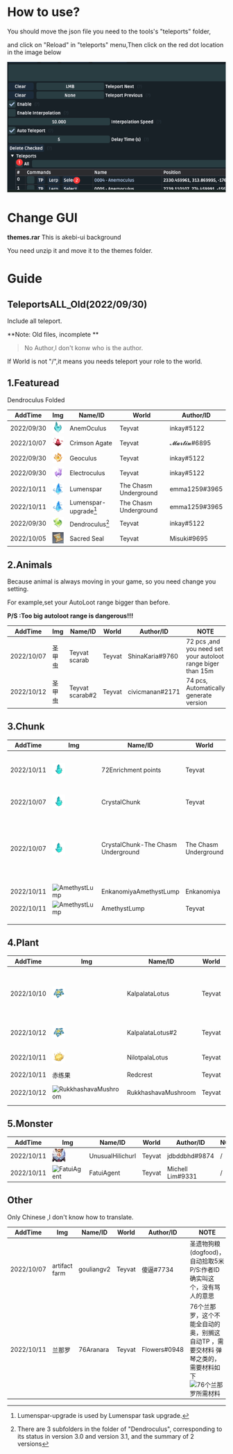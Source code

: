 # How to use?

You should move the json file you need to the tools's "teleports" folder,

and click on "Reload" in "teleports"  menu,Then click on the red dot location in the image below

![set](img/set.png)

# Change GUI

**themes.rar** This is akebi-ui background 

You need unzip it and move it to the themes folder.

# Guide

## TeleportsALL_Old(2022/09/30)

Include all teleport.

**Note: Old files, incomplete **

> No Author,I don't konw who is the author.



If World is not "/",it means you needs teleport your role to the world.

## 1.Featuread

Dendroculus Folded

| AddTime    | Img                                               | Name/ID               | World                 | Author/ID     |
| ---------- | ------------------------------------------------- | --------------------- | --------------------- | ------------- |
| 2022/09/30 | ![Anemoculus](img/icons/Anemoculus.png)           | AnemOculus            | Teyvat                | inkay#5122    |
| 2022/10/07 | ![CrimsonAgate](img/icons/CrimsonAgate.png)       | Crimson Agate         | Teyvat                | 𝓜𝓪𝓻𝓽𝓲𝓷#6895   |
| 2022/09/30 | ![Geoculus](img/icons/Geoculus.png)               | Geoculus              | Teyvat                | inkay#5122    |
| 2022/09/30 | ![Electroculus](img/icons/Electroculus.png)       | Electroculus          | Teyvat                | inkay#5122    |
| 2022/10/11 | ![Lumenspar](img/icons/Lumenspar.png)             | Lumenspar             | The Chasm Underground | emma1259#3965 |
| 2022/10/11 | ![Lumenspar](img/icons/Lumenspar.png)             | Lumenspar-upgrade[^1] | The Chasm Underground | emma1259#3965 |
| 2022/09/30 | ![Dendroculus](img/icons/Dendroculus.png)         | Dendroculus[^2]       | Teyvat                | inkay#5122    |
| 2022/10/05 | ![Sacred Seal](img/icon_not_found/SacredSeal.png) | Sacred Seal           | Teyvat                | Misuki#9695   |





[^1]:  Lumenspar-upgrade is used by Lumenspar task upgrade.
[^2]:There are 3 subfolders in the folder of "Dendroculus", corresponding to its status in version 3.0 and version 3.1, and the summary of 2 versions



## 2.Animals

Because animal is always moving in your game, so you need change you setting.

For example,set your AutoLoot range bigger than before.

**P/S :Too big autoloot range is dangerous!!!**

| AddTime    | Img    | Name/ID         | World  | Author/ID       | NOTE                                                        |
| ---------- | ------ | --------------- | ------ | --------------- | ----------------------------------------------------------- |
| 2022/10/07 | 圣甲虫 | Teyvat scarab   | Teyvat | ShinaKaria#9760 | 72 pcs ,and you need set your autoloot range biger than 15m |
| 2022/10/12 | 圣甲虫 | Teyvat scarab#2 | Teyvat | civicmanan#2171 | 74 pcs, Automatically generate version                      |



## 3.Chunk



| AddTime    | Img                                                          | Name/ID                            | World                 | Author/ID                        | NOTE                                                         |
| ---------- | ------------------------------------------------------------ | ---------------------------------- | --------------------- | -------------------------------- | ------------------------------------------------------------ |
| 2022/10/11 | ![CrystalChunk](img/icons/CrystalChunk.png)                  | 72Enrichment points                | Teyvat                | jdbddbhd#9874                    | 72 mineral enrichment points, including Inazuma              |
| 2022/10/07 | ![CrystalChunk](img/icons/CrystalChunk.png)                  | CrystalChunk                       | Teyvat                | Michell Lim#9331 and Linxia#0961 | /                                                            |
| 2022/10/07 | ![CrystalChunk](img/icons/CrystalChunk.png)                  | CrystalChunk-The Chasm Underground | The Chasm Underground | Michell Lim#9331 and Linxia#0961 | CrystalChunk-19 to 43 is The Chasm Underground. You need manually tp into Chasm Underground 1st. |
| 2022/10/11 | ![AmethystLump](C:\Users\Sam\Downloads\teleport\img\icons\AmethystLump.png) | EnkanomiyaAmethystLump             | Enkanomiya            | Michell Lim#9331                 | /                                                            |
| 2022/10/11 | ![AmethystLump](C:\Users\Sam\Downloads\teleport\img\icons\AmethystLump.png) | AmethystLump                       | Teyvat                | Michell Lim#9331                 | /                                                            |
|            |                                                              |                                    |                       |                                  |                                                              |
|            |                                                              |                                    |                       |                                  |                                                              |
|            |                                                              |                                    |                       |                                  |                                                              |

## 4.Plant



| AddTime    | Img                                                          | Name/ID             | World  | Author/ID       | NOTE                                                         |
| ---------- | ------------------------------------------------------------ | ------------------- | ------ | --------------- | ------------------------------------------------------------ |
| 2022/10/10 | ![KalpalataLotus](img/icons/KalpalataLotus.png)              | KalpalataLotus      | Teyvat | jdbddbhd#9874   | Total is 64+2+5.P/S:ID25 and ID26 you need pick by yourself,and 5 of all you need buy from npc. |
| 2022/10/12 | ![KalpalataLotus](img/icons/KalpalataLotus.png)              | KalpalataLotus#2    | Teyvat | civicmanan#2171 | 66 pcs, Automatically generate version                       |
| 2022/10/11 | ![NilotpalaLotus](img/icons/NilotpalaLotus.png)              | NilotpalaLotus      | Teyvat | jdbddbhd#9874   | ID47,55-57,you need pick them by yourself.                   |
| 2022/10/11 | 赤练果                                                       | Redcrest            | Teyvat | jdbddbhd#9874   | /                                                            |
| 2022/10/12 | ![RukkhashavaMushroom](C:\Users\Sam\Downloads\teleport\img\icons\RukkhashavaMushroom.png) | RukkhashavaMushroom | Teyvat | civicmanan#2171 | 73 pcs, Automatically generate version                       |

## 5.Monster

| AddTime    | Img                                                          | Name/ID          | World  | Author/ID        | NOTE |
| ---------- | ------------------------------------------------------------ | ---------------- | ------ | ---------------- | ---- |
| 2022/10/11 | ![UnusualHilichurl](img/icons/UnusualHilichurl.png)          | UnusualHilichurl | Teyvat | jdbddbhd#9874    | /    |
| 2022/10/11 | ![FatuiAgent](C:\Users\Sam\Downloads\teleport\img\icons\FatuiAgent.png) | FatuiAgent       | Teyvat | Michell Lim#9331 | /    |



## Other

Only Chinese ,I don't know how to translate.

| AddTime    | Img           | Name/ID    | World  | Author/ID    | NOTE                                                         |
| ---------- | ------------- | ---------- | ------ | ------------ | ------------------------------------------------------------ |
| 2022/10/07 | artifact farm | gouliangv2 | Teyvat | 傻逼#7734    | 圣遗物狗粮(dogfood)，自动拾取5米                    P/S:作者ID确实叫这个，没有骂人的意思 |
| 2022/10/11 | 兰那罗        | 76Aranara  | Teyvat | Flowers#0948 | 76个兰那罗，这个不能全自动的奥，别搁这自动TP ，需要交材料 弹琴之类的，需要材料如下![76个兰那罗所需材料](C:\Users\Sam\Downloads\teleport\TeleportAll\Other\76Aranara\76个兰那罗所需材料.png) |
